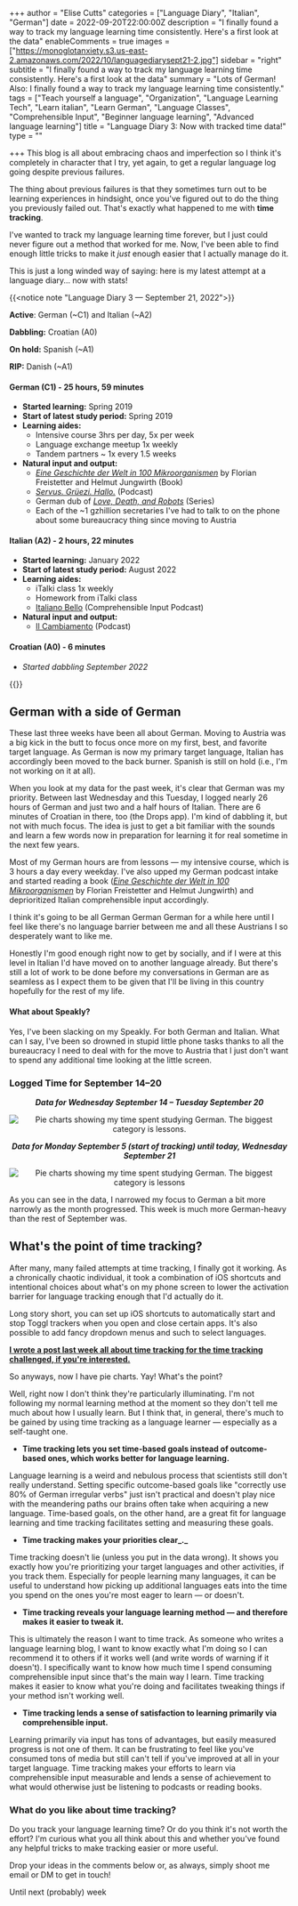 +++
author = "Elise Cutts"
categories = ["Language Diary", "Italian", "German"]
date = 2022-09-20T22:00:00Z
description = "I finally found a way to track my language learning time consistently. Here's a first look at the data"
enableComments = true
images = ["https://monoglotanxiety.s3.us-east-2.amazonaws.com/2022/10/languagediarysept21-2.jpg"]
sidebar = "right"
subtitle = "I finally found a way to track my language learning time consistently. Here's a first look at the data"
summary = "Lots of German! Also: I finally found a way to track my language learning time consistently."
tags = ["Teach yourself a language", "Organization", "Language Learning Tech", "Learn italian", "Learn German", "Language Classes", "Comprehensible Input", "Beginner language learning", "Advanced language learning"]
title = "Language Diary 3: Now with tracked time data!"
type = ""

+++
This blog is all about embracing chaos and imperfection so I think it's completely in character that I try, yet again, to get a regular language log going despite previous failures.

The thing about previous failures is that they sometimes turn out to be learning experiences in hindsight, once you've figured out to do the thing you previously failed out. That's exactly what happened to me with **time tracking**.

I've wanted to track my language learning time forever, but I just could never figure out a method that worked for me. Now, I've been able to find enough little tricks to make it _just_ enough easier that I actually manage do it.

This is just a long winded way of saying: here is my latest attempt at a language diary... now with stats!

{{<notice note "Language Diary 3 — September 21, 2022">}}

**Active**: German (\~C1) and Italian (\~A2)

**Dabbling:** Croatian (A0)

**On hold:** Spanish (\~A1)

**RIP:** Danish (\~A1)

#### German (C1) - 25 hours, 59 minutes

* **Started learning:** Spring 2019
* **Start of latest study period:** Spring 2019
* **Learning aides:**
  * Intensive course 3hrs per day, 5x per week
  * Language exchange meetup 1x weekly
  * Tandem partners \~ 1x every 1.5 weeks
* **Natural input and output:**
  * [_Eine Geschichte der Welt in 100 Mikroorganismen_](https://www.hanser-literaturverlage.de/buch/eine-geschichte-der-welt-in-100-mikroorganismen/978-3-446-27096-1/) by Florian Freistetter and Helmut Jungwirth (Book)
  * [_Servus. Grüezi. Hallo._](https://www.zeit.de/serie/servus-gruezi-hallo) (Podcast)
  * German dub of [_Love, Death, and Robots_](https://en.wikipedia.org/wiki/Love,_Death_&_Robots) (Series)
  * Each of the \~1 gzhillion secretaries I've had to talk to on the phone about some bureaucracy thing since moving to Austria

#### Italian (A2) - 2 hours, 22 minutes

* **Started learning:** January 2022
* **Start of latest study period:** August 2022
* **Learning aides:**
  * iTalki class 1x weekly
  * Homework from iTalki class
  * [Italiano Bello](https://www.google.com/url?sa=t&rct=j&q=&esrc=s&source=web&cd=&ved=2ahUKEwigrtjnsKb6AhWOMewKHTe7CCQQFnoECBAQAQ&url=https%3A%2F%2Fpodcasts.apple.com%2Fde%2Fpodcast%2Fitaliano-bello%2Fid1522062006&usg=AOvVaw2PXcZetzoJR06CnUl28EIv) (Comprehensible Input Podcast)
* **Natural input and output:**
  * [Il Cambiamento](https://open.spotify.com/show/65ivIiSHAru2EvyWroTL7A) (Podcast)

#### Croatian (A0) - 6 minutes

* _Started dabbling September 2022_

{{</notice>}}

## German with a side of German

These last three weeks have been all about German. Moving to Austria was a big kick in the butt to focus once more on my first, best, and favorite target language. As German is now my primary target language, Italian has accordingly been moved to the back burner. Spanish is still on hold (i.e., I'm not working on it at all).

When you look at my data for the past week, it's clear that German was my priority. Between last Wednesday and this Tuesday, I logged nearly 26 hours of German and just two and a half hours of Italian. There are 6 minutes of Croatian in there, too (the Drops app). I'm kind of dabbling it, but not with much focus. The idea is just to get a bit familiar with the sounds and learn a few words now in preparation for learning it for real sometime in the next few years.

Most of my German hours are from lessons — my intensive course, which is 3 hours a day every weekday. I've also upped my German podcast intake and started reading a book ([_Eine Geschichte der Welt in 100 Mikroorganismen_](https://www.hanser-literaturverlage.de/buch/eine-geschichte-der-welt-in-100-mikroorganismen/978-3-446-27096-1/) by Florian Freistetter and Helmut Jungwirth) and deprioritized Italian comprehensible input accordingly.

I think it's going to be all German German German for a while here until I feel like there's no language barrier between me and all these Austrians I so desperately want to like me.

Honestly I'm good enough right now to get by socially, and if I were at this level in Italian I'd have moved on to another language already. But there's still a lot of work to be done before my conversations in German are as seamless as I expect them to be given that I'll be living in this country hopefully for the rest of my life.

#### What about Speakly?

Yes, I've been slacking on my Speakly. For both German and Italian. What can I say, I've been so drowned in stupid little phone tasks thanks to all the bureaucracy I need to deal with for the move to Austria that I just don't want to spend any additional time looking at the little screen.

### Logged Time for September 14–20

<center>

**_Data for Wednesday September 14 – Tuesday September 20_**

![Pie charts showing my time spent studying German. The biggest category is lessons.](https://monoglotanxiety.s3.us-east-2.amazonaws.com/2022/09/screenshot1.png)

**_Data for Monday September 5 (start of tracking) until today, Wednesday September 21_**

![Pie charts showing my time spent studying German. The biggest category is lessons](https://monoglotanxiety.s3.us-east-2.amazonaws.com/2022/09/screenshot2.png)

</center>

As you can see in the data, I narrowed my focus to German a bit more narrowly as the month progressed. This week is much more German-heavy than the rest of September was.

## What's the point of time tracking?

After many, many failed attempts at time tracking, I finally got it working. As a chronically chaotic individual, it took a combination of iOS shortcuts and intentional choices about what's on my phone screen to lower the activation barrier for language tracking enough that I'd actually do it.

Long story short, you can set up iOS shortcuts to automatically start and stop Toggl trackers when you open and close certain apps. It's also possible to add fancy dropdown menus and such to select languages.

[**I wrote a post last week all about time tracking for the time tracking challenged, if you're interested.**](https://www.monoglotanxiety.com/blog/how-to-automatically-track-language-learning-time-using-ios-automations/)

So anyways, now I have pie charts. Yay! What's the point?

Well, right now I don't think they're particularly illuminating. I'm not following my normal learning method at the moment so they don't tell me much about how I usually learn. But I think that, in general, there's much to be gained by using time tracking as a language learner — especially as a self-taught one.

* **Time tracking lets you set time-based goals instead of outcome-based ones, which works better for language learning.**

Language learning is a weird and nebulous process that scientists still don't really understand. Setting specific outcome-based goals like "correctly use 80% of German irregular verbs" just isn't practical and doesn't play nice with the meandering paths our brains often take when acquiring a new language. Time-based goals, on the other hand, are a great fit for language learning and time tracking facilitates setting and measuring these goals.

* **Time tracking makes your priorities clear_._**

Time tracking doesn't lie (unless you put in the data wrong). It shows you exactly how you're prioritizing your target languages and other activities, if you track them. Especially for people learning many languages, it can be useful to understand how picking up additional languages eats into the time you spend on the ones you're most eager to learn — or doesn't.

* **Time tracking reveals your language learning method — and therefore makes it easier to tweak it.**

This is ultimately the reason I want to time track. As someone who writes a language learning blog, I want to know exactly what I'm doing so I can recommend it to others if it works well (and write words of warning if it doesn't). I specifically want to know how much time I spend consuming comprehensible input since that's the main way I learn. Time tracking makes it easier to know what you're doing and facilitates tweaking things if your method isn't working well.

* **Time tracking lends a sense of satisfaction to learning primarily via comprehensible input.**

Learning primarily via input has tons of advantages, but easily measured progress is not one of them. It can be frustrating to feel like you've consumed tons of media but still can't tell if you've improved at all in your target language. Time tracking makes your efforts to learn via comprehensible input measurable and lends a sense of achievement to what would otherwise just be listening to podcasts or reading books.

### What do you like about time tracking?

Do you track your language learning time? Or do you think it's not worth the effort? I'm curious what you all think about this and whether you've found any helpful tricks to make tracking easier or more useful.

Drop your ideas in the comments below or, as always, simply shoot me email or DM to get in touch!

Until next (probably) week